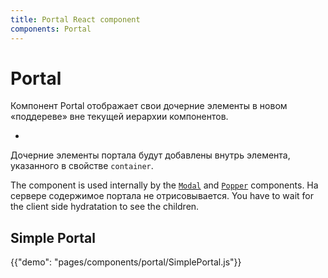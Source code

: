 ```yaml
---
title: Portal React component
components: Portal
---
```


# Portal

<p class="description">Компонент Portal отображает свои дочерние элементы в новом «поддереве» вне текущей иерархии компонентов.</p>

- 

Дочерние элементы портала будут добавлены внутрь элемента, указанного в свойстве `container`.

The component is used internally by the [`Modal`](/components/modal/) and [`Popper`](/components/popper/) components. На сервере содержимое портала не отрисовывается. You have to wait for the client side hydratation to see the children.

## Simple Portal

{{"demo": "pages/components/portal/SimplePortal.js"}}